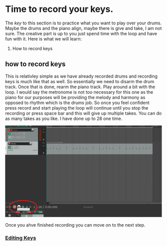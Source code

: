 # Time to record your keys.
The *key* to this section is to practice what you want to play over your drums. Maybe the drums and the piano align, maybe there is give and take, I am not sure. The creative part is up to you just spend time with the loop and have fun with it. 
Here is what we will learn:
1. How to record keys

## how to record keys
This is relativley simple as we have already recorded drums and recording keys is much like that as well. So essentially we need to disarm the drum track. Once that is done, rearm the piano track. Play around a bit with the loop. I would say the metronome is not too necessary for this one as the piano for our purposes will be providing the melody and harmony as opposed to rhythm which is the drums job. So once you feel confident press record and start playing the loop will continue until you stop the recording or press space bar and this will give up multiple takes. You can do as many takes as you like. I have done up to 28 one time. 

![Record](/1rk.png)

Once you ahve finished recording you can move on to the next step. 
### [Editing Keys](/Editing_Keys.md)
